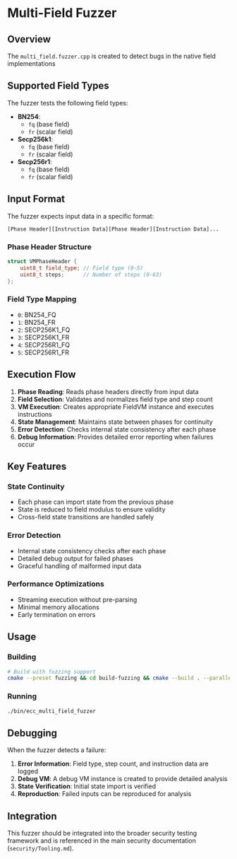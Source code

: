 # Multi-Field Fuzzer

## Overview

The `multi_field.fuzzer.cpp` is created to detect bugs in the native field implementations

## Supported Field Types

The fuzzer tests the following field types:

- **BN254**: 
  - `fq` (base field)
  - `fr` (scalar field)
- **Secp256k1**:
  - `fq` (base field) 
  - `fr` (scalar field)
- **Secp256r1**:
  - `fq` (base field)
  - `fr` (scalar field)

## Input Format

The fuzzer expects input data in a specific format:

```
[Phase Header][Instruction Data][Phase Header][Instruction Data]...
```

### Phase Header Structure
```cpp
struct VMPhaseHeader {
    uint8_t field_type; // Field type (0-5)
    uint8_t steps;      // Number of steps (0-63)
};
```

### Field Type Mapping
- `0`: BN254_FQ
- `1`: BN254_FR  
- `2`: SECP256K1_FQ
- `3`: SECP256K1_FR
- `4`: SECP256R1_FQ
- `5`: SECP256R1_FR

## Execution Flow

1. **Phase Reading**: Reads phase headers directly from input data
2. **Field Selection**: Validates and normalizes field type and step count
3. **VM Execution**: Creates appropriate FieldVM instance and executes instructions
4. **State Management**: Maintains state between phases for continuity
5. **Error Detection**: Checks internal state consistency after each phase
6. **Debug Information**: Provides detailed error reporting when failures occur

## Key Features

### State Continuity
- Each phase can import state from the previous phase
- State is reduced to field modulus to ensure validity
- Cross-field state transitions are handled safely

### Error Detection
- Internal state consistency checks after each phase
- Detailed debug output for failed phases
- Graceful handling of malformed input data

### Performance Optimizations
- Streaming execution without pre-parsing
- Minimal memory allocations
- Early termination on errors

## Usage

### Building
```bash
# Build with fuzzing support
cmake --preset fuzzing && cd build-fuzzing && cmake --build . --parallel --target ecc_multi_field_fuzzer
```

### Running
```bash
./bin/ecc_multi_field_fuzzer
```
## Debugging

When the fuzzer detects a failure:

1. **Error Information**: Field type, step count, and instruction data are logged
2. **Debug VM**: A debug VM instance is created to provide detailed analysis
3. **State Verification**: Initial state import is verified
4. **Reproduction**: Failed inputs can be reproduced for analysis

## Integration

This fuzzer should be integrated into the broader security testing framework and is referenced in the main security documentation (`security/Tooling.md`).
